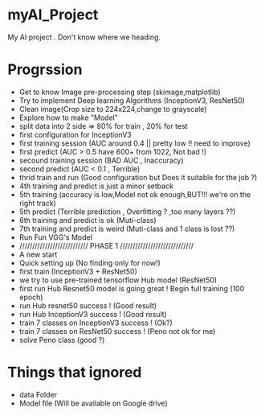 # myAI_Project
My AI project . Don't know where we heading.

# Progrssion
  - Get to know Image pre-processing step (skimage,matplotlib)
  - Try to implement Deep learning Algorithms (InceptionV3, ResNet50)
  - Clean image(Crop size to 224x224,change to grayscale)
  - Explore how to make "Model"
  - split data into 2 side => 80% for train , 20% for test
  - first configuration for InceptionV3
  - first training session (AUC around 0.4 || pretty low !! need to improve)
  - first predict (AUC > 0.5 have 600+ from 1022, Not bad !)
  - secound training session (BAD AUC , Inaccuracy)
  - second predict (AUC < 0.1 , Terrible)
  - thrid train and run (Good configuration but Does it suitable for the job ?)
  - 4th training and predict is just a minor setback
  - 5th training (accuracy is low,Model not ok enough,BUT!!! we're on the right track)
  - 5th predict (Terrible prediction , Overfitting ? ,too many layers ??)
  - 6th training and predict is ok (Muti-class)
  - 7th training and predict is weird (Muti-class and 1 class is lost ??)
  - Run Fun VGG's Model
  - /////////////////////////// PHASE 1 /////////////////////////////
  - A new start
  - Quick setting up (No finding only for now!)
  - first train (InceptionV3 + ResNet50)
  - we try to use pre-trained tensorflow Hub model (ResNet50)
  - first run Hub Resnet50 model is going great ! Begin full training (100 epoch)
  - run Hub resnet50 success ! (Good result)
  - run Hub InceptionV3 success ! (Good result)
  - train 7 classes on InceptionV3 success ! (Ok?)
  - train 7 classes on ResNet50 success ! (Peno not ok for me)
  - solve Peno class (good ?)
# Things that ignored
  - data Folder
  - Model file (Will be available on Google drive)